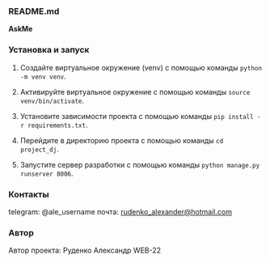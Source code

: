 ### README.md

**AskMe**

### Установка и запуск

1. Создайте виртуальное окружение (venv) с помощью команды `python -m venv venv`.

2. Активируйте виртуальное окружение с помощью команды `source venv/bin/activate`.

3. Установите зависимости проекта с помощью команды `pip install -r requirements.txt`.

4. Перейдите в директорию проекта с помощью команды `cd project_dj`.

5. Запустите сервер разработки с помощью команды `python manage.py runserver 8006`.

### Контакты

telegram: @ale_username почта: rudenko_alexander@hotmail.com

### Автор

Автор проекта: Руденко Александр WEB-22
